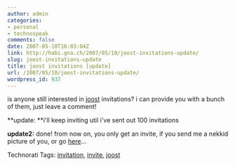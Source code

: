 ```yaml
---
author: admin
categories:
- personal
- technospeak
comments: false
date: 2007-05-10T16:03:04Z
link: http://habi.gna.ch/2007/05/10/joost-invitations-update/
slug: joost-invitations-update
title: joost invitations [update]
url: /2007/05/10/joost-invitations-update/
wordpress_id: 937
---
```


is anyone still interested in [joost](http://joost.com/) invitations? i can provide you with a bunch of them, just leave a comment!

**update: **i'll keep inviting util i've sent out 100 invitations

**update2:** done! from now on, you only get an invite, if you send me a nekkid picture of you, or go [here](http://joost.com/presents/gigaom-newteevee/)...


Technorati Tags: [invitation](http://www.technorati.com/tag/invitation), [invite](http://www.technorati.com/tag/invite), [joost](http://www.technorati.com/tag/joost)
